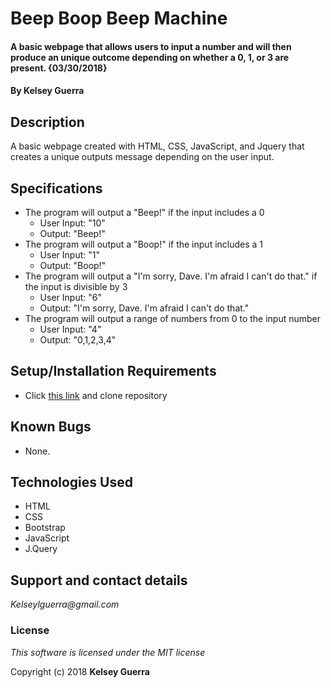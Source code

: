 # Beep Boop Beep Machine

#### A basic webpage that allows users to input a number and will then produce an unique outcome depending on whether a 0, 1, or 3 are present. {03/30/2018}

#### By Kelsey Guerra

## Description

A basic webpage created with HTML, CSS, JavaScript, and Jquery that creates a unique outputs message depending on the user input.

## Specifications

* The program will output a "Beep!" if the input includes a 0
  * User Input: "10"
  * Output: "Beep!"
* The program will output a "Boop!" if the input includes a 1
  * User Input: "1"
  * Output: "Boop!"
* The program will output a "I'm sorry, Dave. I'm afraid I can't do that." if the input is divisible by 3
  * User Input: "6"
  * Output: "I'm sorry, Dave. I'm afraid I can't do that."
* The program will output a range of numbers from 0 to the input number
  * User Input: "4"
  * Output: "0,1,2,3,4"

## Setup/Installation Requirements
* Click
<a href="https://github.com/kelseyguerra/beepboop.git">this link</a> and clone repository

## Known Bugs
* None.

## Technologies Used
* HTML
* CSS
* Bootstrap
* JavaScript
* J.Query

## Support and contact details

_Kelseylguerra@gmail.com_

### License

*This software is licensed under the MIT license*

Copyright (c) 2018 **Kelsey Guerra**
